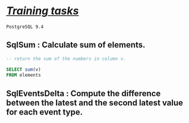 # [_Training tasks_](https://app.codility.com/programmers/trainings/6/)
`PostgreSQL 9.4`
## SqlSum : Calculate sum of elements.
```sql
-- return the sum of the numbers in column v.

SELECT sum(v)
FROM elements
```

## SqlEventsDelta : Compute the difference between the latest and the second latest value for each event type.

